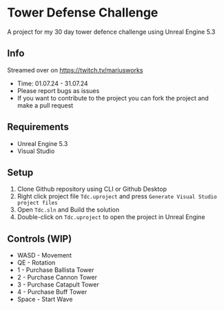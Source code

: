 # Tower Defense Challenge
A project for my 30 day tower defence challenge using Unreal Engine 5.3

## Info

Streamed over on https://twitch.tv/mariusworks

* Time: 01.07.24 - 31.07.24
* Please report bugs as issues
* If you want to contribute to the project you can fork the project and make a pull request

## Requirements
* Unreal Engine 5.3
* Visual Studio

## Setup
1. Clone Github repository using CLI or Github Desktop
2. Right click project file ``Tdc.uproject`` and press ``Generate Visual Studio project files``
3. Open ``Tdc.sln`` and Build the solution
4. Double-click on ``Tdc.uproject`` to open the project in Unreal Engine

## Controls (WIP)
* WASD - Movement
* QE - Rotation
* 1 - Purchase Ballista Tower
* 2 - Purchase Cannon Tower
* 3 - Purchase Catapult Tower
* 4 - Purchase Buff Tower
* Space - Start Wave
